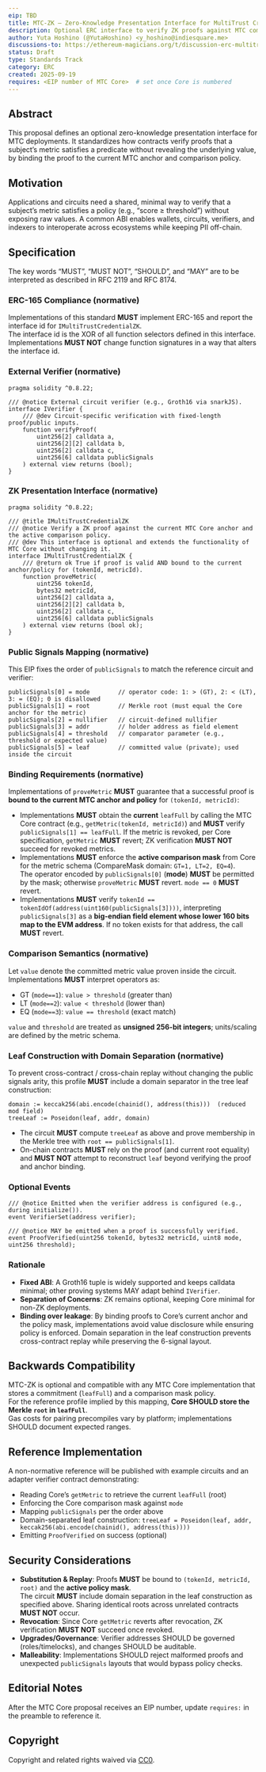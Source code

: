 ```yaml
---
eip: TBD
title: MTC-ZK — Zero-Knowledge Presentation Interface for MultiTrust Credential
description: Optional ERC interface to verify ZK proofs against MTC commitments via a fixed Groth16-style ABI, bound to the current anchor and the active comparison policy.
author: Yuta Hoshino (@YutaHoshino) <y_hoshino@indiesquare.me>
discussions-to: https://ethereum-magicians.org/t/discussion-erc-multitrust-credential-mtc-core-zk-proof-optional
status: Draft
type: Standards Track
category: ERC
created: 2025-09-19
requires: <EIP number of MTC Core>  # set once Core is numbered
---
```


## Abstract
This proposal defines an optional zero-knowledge presentation interface for MTC deployments. It standardizes how contracts verify proofs that a subject’s metric satisfies a predicate without revealing the underlying value, by binding the proof to the current MTC anchor and comparison policy.

## Motivation
Applications and circuits need a shared, minimal way to verify that a subject’s metric satisfies a policy (e.g., “score ≥ threshold”) without exposing raw values. A common ABI enables wallets, circuits, verifiers, and indexers to interoperate across ecosystems while keeping PII off-chain.

## Specification
The key words “MUST”, “MUST NOT”, “SHOULD”, and “MAY” are to be interpreted as described in RFC 2119 and RFC 8174.

### ERC-165 Compliance (normative)
Implementations of this standard **MUST** implement ERC-165 and report the interface id for `IMultiTrustCredentialZK`.  
The interface id is the XOR of all function selectors defined in this interface.  
Implementations **MUST NOT** change function signatures in a way that alters the interface id.

### External Verifier (normative)
```solidity
pragma solidity ^0.8.22;

/// @notice External circuit verifier (e.g., Groth16 via snarkJS).
interface IVerifier {
    /// @dev Circuit-specific verification with fixed-length proof/public inputs.
    function verifyProof(
        uint256[2] calldata a,
        uint256[2][2] calldata b,
        uint256[2] calldata c,
        uint256[6] calldata publicSignals
    ) external view returns (bool);
}
```

### ZK Presentation Interface (normative)
```solidity
pragma solidity ^0.8.22;

/// @title IMultiTrustCredentialZK
/// @notice Verify a ZK proof against the current MTC Core anchor and the active comparison policy.
/// @dev This interface is optional and extends the functionality of MTC Core without changing it.
interface IMultiTrustCredentialZK {
    /// @return ok True if proof is valid AND bound to the current anchor/policy for (tokenId, metricId).
    function proveMetric(
        uint256 tokenId,
        bytes32 metricId,
        uint256[2] calldata a,
        uint256[2][2] calldata b,
        uint256[2] calldata c,
        uint256[6] calldata publicSignals
    ) external view returns (bool ok);
}
```

### Public Signals Mapping (normative)
This EIP fixes the order of `publicSignals` to match the reference circuit and verifier:

```
publicSignals[0] = mode        // operator code: 1: > (GT), 2: < (LT), 3: = (EQ); 0 is disallowed
publicSignals[1] = root        // Merkle root (must equal the Core anchor for the metric)
publicSignals[2] = nullifier   // circuit-defined nullifier
publicSignals[3] = addr        // holder address as field element
publicSignals[4] = threshold   // comparator parameter (e.g., threshold or expected value)
publicSignals[5] = leaf        // committed value (private); used inside the circuit
```

### Binding Requirements (normative)
Implementations of `proveMetric` **MUST** guarantee that a successful proof is **bound to the current MTC anchor and policy** for `(tokenId, metricId)`:

- Implementations **MUST** obtain the **current** `leafFull` by calling the MTC Core contract (e.g., `getMetric(tokenId, metricId)`) and **MUST** verify `publicSignals[1] == leafFull`.
  If the metric is revoked, per Core specification, `getMetric` **MUST** revert; ZK verification **MUST NOT** succeed for revoked metrics.
- Implementations **MUST** enforce the **active comparison mask** from Core for the metric schema (CompareMask domain: `GT=1, LT=2, EQ=4`).  
  The operator encoded by `publicSignals[0]` (**mode**) **MUST** be permitted by the mask; otherwise `proveMetric` **MUST** revert. `mode == 0` **MUST** revert.
- Implementations **MUST** verify `tokenId == tokenIdOf(address(uint160(publicSignals[3])))`, interpreting `publicSignals[3]` as a **big-endian field element whose lower 160 bits map to the EVM address**. If no token exists for that address, the call **MUST** revert.

### Comparison Semantics (normative)
Let `value` denote the committed metric value proven inside the circuit. Implementations **MUST** interpret operators as:

- GT (`mode==1`): `value > threshold` (greater than)  
- LT (`mode==2`): `value < threshold` (lower than)  
- EQ (`mode==3`): `value == threshold` (exact match)

`value` and `threshold` are treated as **unsigned 256-bit integers**; units/scaling are defined by the metric schema.

### Leaf Construction with Domain Separation (normative)
To prevent cross-contract / cross-chain replay without changing the public signals arity, this profile **MUST** include a domain separator in the tree leaf construction:

```
domain := keccak256(abi.encode(chainid(), address(this)))  (reduced mod field)
treeLeaf := Poseidon(leaf, addr, domain)
```

- The circuit **MUST** compute `treeLeaf` as above and prove membership in the Merkle tree with `root == publicSignals[1]`.
- On-chain contracts **MUST** rely on the proof (and current root equality) and **MUST NOT** attempt to reconstruct `leaf` beyond verifying the proof and anchor binding.

### Optional Events
```solidity
/// @notice Emitted when the verifier address is configured (e.g., during initialize()).
event VerifierSet(address verifier);

/// @notice MAY be emitted when a proof is successfully verified.
event ProofVerified(uint256 tokenId, bytes32 metricId, uint8 mode, uint256 threshold);
```

### Rationale
- **Fixed ABI**: A Groth16 tuple is widely supported and keeps calldata minimal; other proving systems MAY adapt behind `IVerifier`.
- **Separation of Concerns**: ZK remains optional, keeping Core minimal for non-ZK deployments.
- **Binding over leakage**: By binding proofs to Core’s current anchor and the policy mask, implementations avoid value disclosure while ensuring policy is enforced. Domain separation in the leaf construction prevents cross-contract replay while preserving the 6-signal layout.

## Backwards Compatibility
MTC-ZK is optional and compatible with any MTC Core implementation that stores a commitment (`leafFull`) and a comparison mask policy.  
For the reference profile implied by this mapping, **Core SHOULD store the Merkle `root` in `leafFull`**.  
Gas costs for pairing precompiles vary by platform; implementations SHOULD document expected ranges.

## Reference Implementation
A non-normative reference will be published with example circuits and an adapter verifier contract demonstrating:
- Reading Core’s `getMetric` to retrieve the current `leafFull` (root)
- Enforcing the Core comparison mask against `mode`
- Mapping `publicSignals` per the order above
- Domain-separated leaf construction: `treeLeaf = Poseidon(leaf, addr, keccak256(abi.encode(chainid(), address(this))))`
- Emitting `ProofVerified` on success (optional)

## Security Considerations
- **Substitution & Replay**: Proofs **MUST** be bound to `(tokenId, metricId, root)` and the **active policy mask**.  
  The circuit **MUST** include domain separation in the leaf construction as specified above. Sharing identical roots across unrelated contracts **MUST NOT** occur.
- **Revocation**: Since Core `getMetric` reverts after revocation, ZK verification **MUST NOT** succeed once revoked.
- **Upgrades/Governance**: Verifier addresses SHOULD be governed (roles/timelocks), and changes SHOULD be auditable.
- **Malleability**: Implementations SHOULD reject malformed proofs and unexpected `publicSignals` layouts that would bypass policy checks.

## Editorial Notes
After the MTC Core proposal receives an EIP number, update `requires:` in the preamble to reference it.

## Copyright
Copyright and related rights waived via [CC0](../LICENSE.md).
